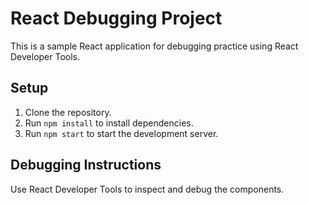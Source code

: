 # React Debugging Project

This is a sample React application for debugging practice using React Developer Tools.

## Setup

1. Clone the repository.
2. Run `npm install` to install dependencies.
3. Run `npm start` to start the development server.

## Debugging Instructions

Use React Developer Tools to inspect and debug the components.
